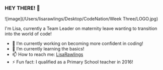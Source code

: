 ### HEY THERE! 👋

![image](/Users/lisarawlings/Desktop/CodeNation/Week Three/LOGO.jpg)
<!-- **lisarawlings/lisarawlings** is a ✨ _special_ ✨ repository because its `README.md` (this file) appears on your GitHub profile. -->

I'm Lisa, currently a Team Leader on maternity leave wanting to transition into the world of code!

- 🔭 I’m currently working on becoming more confident in coding!
- 🌱 I’m currently learning the basics!
- 📫 How to reach me: [LisaRawlings](https://www.linkedin.com/in/lisa-rawlings-115448204) 
- ⚡ Fun fact: I qualified as a Primary School teacher in 2016!
 
 
